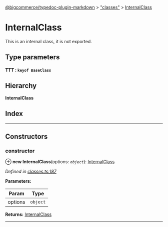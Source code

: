 [@bigcommerce/typedoc-plugin-markdown](../README.md) > ["classes"](../modules/_classes_.md) > [InternalClass](../classes/_classes_.internalclass.md)

# InternalClass

This is an internal class, it is not exported.

## Type parameters

#### TTT :  `keyof BaseClass`
## Hierarchy

**InternalClass**

## Index

---

## Constructors

<a id="constructor"></a>

###  constructor

⊕ **new InternalClass**(options: *`object`*): [InternalClass](_classes_.internalclass.md)

*Defined in [classes.ts:187](https://github.com/bigcommerce/typedoc-plugin-markdown/blob/master/test/src/classes.ts#L187)*

**Parameters:**

| Param | Type |
| ------ | ------ |
| options | `object` |

**Returns:** [InternalClass](_classes_.internalclass.md)

___


